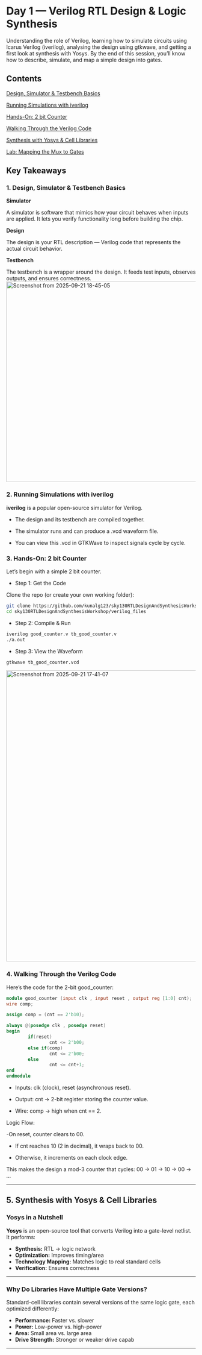 # Day 1 — Verilog RTL Design & Logic Synthesis

Understanding the role of Verilog, learning how to simulate circuits using Icarus Verilog (iverilog), analysing the design using gtkwave, and getting a first look at synthesis with Yosys. By the end of this session, you’ll know how to describe, simulate, and map a simple design into gates.

## Contents
[Design, Simulator & Testbench Basics](#1-design-simulator--testbench-basics)  

[Running Simulations with iverilog](#2-running-simulations-with-iverilog)  

[Hands-On: 2 bit Counter](#3-hands-on-2-bit-counter)  

[Walking Through the Verilog Code](#4-walking-through-the-verilog-code)  

[Synthesis with Yosys & Cell Libraries](#5-introduction-to-yosys--gate-libraries)  

[Lab: Mapping the Mux to Gates](#6-synthesis-lab-with-yosys)  


## Key Takeaways

### 1. Design, Simulator & Testbench Basics
**Simulator**

A simulator is software that mimics how your circuit behaves when inputs are applied. It lets you verify functionality long before building the chip.

**Design**

The design is your RTL description — Verilog code that represents the actual circuit behavior.

**Testbench**

The testbench is a wrapper around the design. It feeds test inputs, observes outputs, and ensures correctness.
<img width="971" height="532" alt="Screenshot from 2025-09-21 18-45-05" src="https://github.com/user-attachments/assets/3fbda2b4-8b63-44a4-b714-ebd0df5dedff" />

### 2. Running Simulations with iverilog

**iverilog** is a popular open-source simulator for Verilog.

- The design and its testbench are compiled together.

- The simulator runs and can produce a .vcd waveform file.

- You can view this .vcd in GTKWave to inspect signals cycle by cycle.

### 3. Hands-On: 2 bit Counter

Let’s begin with a simple 2 bit counter.

- Step 1: Get the Code

Clone the repo (or create your own working folder):
```bash
git clone https://github.com/kunalg123/sky130RTLDesignAndSynthesisWorkshop.git
cd sky130RTLDesignAndSynthesisWorkshop/verilog_files
```
 - Step 2: Compile & Run
```bash
iverilog good_counter.v tb_good_counter.v
./a.out
```
 - Step 3: View the Waveform
```bash
gtkwave tb_good_counter.vcd
```
<img width="1210" height="773" alt="Screenshot from 2025-09-21 17-41-07" src="https://github.com/user-attachments/assets/290b4798-b5b0-424d-89f3-e477f2cfa015" />

### 4. Walking Through the Verilog Code

Here’s the code for the 2-bit good_counter:
```v
module good_counter (input clk , input reset , output reg [1:0] cnt);
wire comp;

assign comp = (cnt == 2'b10);

always @(posedge clk , posedge reset)
begin
        if(reset)
                cnt <= 2'b00;
        else if(comp)
                cnt <= 2'b00;
        else
                cnt <= cnt+1;
end
endmodule
```
- Inputs: clk (clock), reset (asynchronous reset).

- Output: cnt → 2-bit register storing the counter value.

- Wire: comp → high when cnt == 2.

Logic Flow:

-On reset, counter clears to 00.

- If cnt reaches 10 (2 in decimal), it wraps back to 00.

- Otherwise, it increments on each clock edge.

This makes the design a mod-3 counter that cycles: 00 → 01 → 10 → 00 → …

---
## 5. Synthesis with Yosys & Cell Libraries

### Yosys in a Nutshell

**Yosys** is an open-source tool that converts Verilog into a gate-level netlist.  
It performs:

- **Synthesis:** RTL → logic network  
- **Optimization:** Improves timing/area  
- **Technology Mapping:** Matches logic to real standard cells  
- **Verification:** Ensures correctness  

---

### Why Do Libraries Have Multiple Gate Versions?

Standard-cell libraries contain several versions of the same logic gate, each optimized differently:

- **Performance:** Faster vs. slower  
- **Power:** Low-power vs. high-power  
- **Area:** Small area vs. large area  
- **Drive Strength:** Stronger or weaker drive capab
---
